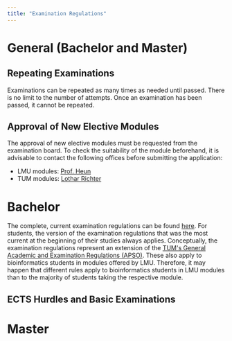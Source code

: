 ```yaml
---
title: "Examination Regulations"
---
```


# General (Bachelor and Master)

## Repeating Examinations

Examinations can be repeated as many times as needed until passed. There is no limit to the number of attempts. Once an examination has been passed, it cannot be repeated.

## Approval of New Elective Modules

The approval of new elective modules must be requested from the examination board. To check the suitability of the module beforehand, it is advisable to contact the following offices before submitting the application:

- LMU modules: [Prof. Heun](https://www.bio.ifi.lmu.de/mitarbeiter/volker-heun/)
- TUM modules: [Lothar Richter](https://campus.tum.de/tumonline/visitenkarte.show_vcard?pPersonenId=5EF707BE9C00EBCE&pPersonenGruppe=3)

# Bachelor

The complete, current examination regulations can be found [here](https://www.tum.de/fileadmin/user_upload_87/gi32rab/FPSO/Bioinformatik_BA_LF_AS_16122021.pdf). For students, the version of the examination regulations that was the most current at the beginning of their studies always applies. Conceptually, the examination regulations represent an extension of the [TUM's General Academic and Examination Regulations (APSO)](https://portal.mytum.de/archiv/kompendium_rechtsangelegenheiten/apso/folder_listing). These also apply to bioinformatics students in modules offered by LMU. Therefore, it may happen that different rules apply to bioinformatics students in LMU modules than to the majority of students taking the respective module.

## ECTS Hurdles and Basic Examinations

# Master 